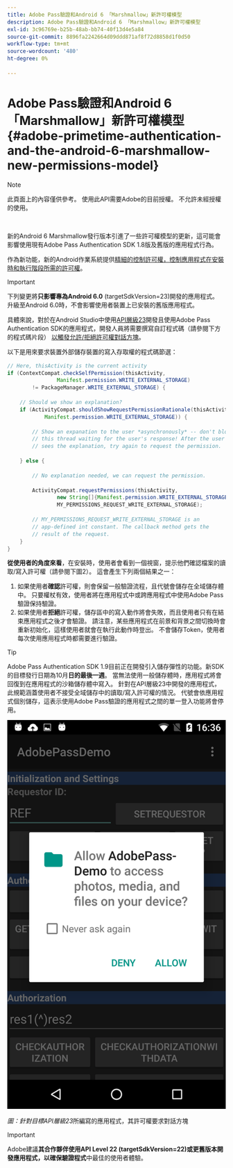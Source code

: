 ```yaml
---
title: Adobe Pass驗證和Android 6 「Marshmallow」新許可權模型
description: Adobe Pass驗證和Android 6 「Marshmallow」新許可權模型
exl-id: 3c96769e-b25b-48ab-bb74-40f13d4e5a84
source-git-commit: 8896fa2242664d09ddd871af8f72d8858d1f0d50
workflow-type: tm+mt
source-wordcount: '480'
ht-degree: 0%

---
```


# Adobe Pass驗證和Android 6 「Marshmallow」新許可權模型 {#adobe-primetime-authentication-and-the-android-6-marshmallow-new-permissions-model}

>[!NOTE]
>
>此頁面上的內容僅供參考。 使用此API需要Adobe的目前授權。 不允許未經授權的使用。

</br>

新的Android 6 Marshmallow發行版本引進了一些許可權模型的更新，這可能會影響使用現有Adobe Pass Authentication SDK 1.8版及舊版的應用程式行為。

作為新功能，新的Android作業系統提供[精細的控制許可權，控制應用程式在安裝時和執行階段所需的許可權](https://developer.android.com/about/versions/marshmallow/android-6.0-changes.html)。

>[!IMPORTANT]
>
>下列變更將&#x200B;**只影響專為Android 6.0** (targetSdkVersion=23)開發的應用程式。 升級至Android 6.0時，不會影響使用者裝置上已安裝的舊版應用程式。


具體來說，對於在Android Studio中使用[API層級23](http://developer.android.com/sdk/api_diff/23/changes.html)開發且使用Adobe Pass Authentication SDK的應用程式，開發人員將需要撰寫自訂程式碼（請參閱下方的程式碼片段） [以觸發允許/拒絕許可權對話方塊](https://developer.android.com/training/permissions/requesting.html)。

以下是用來要求裝置外部儲存裝置的寫入存取權的程式碼節選：

```java
// Here, thisActivity is the current activity
if (ContextCompat.checkSelfPermission(thisActivity,
                Manifest.permission.WRITE_EXTERNAL_STORAGE)
        != PackageManager.WRITE_EXTERNAL_STORAGE) {

    // Should we show an explanation?
    if (ActivityCompat.shouldShowRequestPermissionRationale(thisActivity,
            Manifest.permission.WRITE_EXTERNAL_STORAGE)) {

        // Show an expanation to the user *asynchronously* -- don't block
        // this thread waiting for the user's response! After the user
        // sees the explanation, try again to request the permission.

    } else {

        // No explanation needed, we can request the permission.

        ActivityCompat.requestPermissions(thisActivity,
                new String[]{Manifest.permission.WRITE_EXTERNAL_STORAGE},
                MY_PERMISSIONS_REQUEST_WRITE_EXTERNAL_STORAGE);

        // MY_PERMISSIONS_REQUEST_WRITE_EXTERNAL_STORAGE is an
        // app-defined int constant. The callback method gets the
        // result of the request.
    }
}
```




**從使用者的角度來看**，在安裝時，使用者會看到一個視窗，提示他們確認檔案的讀取/寫入許可權（請參閱下圖2）。 這會產生下列兩個結果之一：

1. 如果使用者&#x200B;**確認**&#x200B;許可權，則會保留一般驗證流程，且代號會儲存在全域儲存體中。 只要權杖有效，使用者將在應用程式中或跨應用程式中使用Adobe Pass驗證保持驗證。
1. 如果使用者&#x200B;**拒絕**&#x200B;許可權，儲存區中的寫入動作將會失敗，而且使用者只有在結束應用程式之後才會驗證。 請注意，某些應用程式在前景和背景之間切換時會重新初始化，這樣使用者就會在執行此動作時登出。 不會儲存Token，使用者每次使用應用程式時都需要進行驗證。


>[!TIP]
>
>Adobe Pass Authentication SDK 1.9目前正在開發引入儲存彈性的功能。新SDK的目標發行日期為10月&#x200B;**日的最後一週**。 當無法使用一般儲存體時，應用程式將會回復到在應用程式的沙箱儲存體中寫入。 針對在API層級23中開發的應用程式，此規範涵蓋使用者不接受全域儲存中的讀取/寫入許可權的情況。 代號會依應用程式個別儲存，這表示使用Adobe Pass驗證的應用程式之間的單一登入功能將會停用。


![](assets/android-permissions-request.png)

*圖：針對目標API層級23*&#x200B;所編寫的應用程式，其許可權要求對話方塊

>[!IMPORTANT]
>
> Adobe建議&#x200B;**其合作夥伴使用API Level 22 (targetSdkVersion=22)或更舊版本開發應用程式，以確保驗證程式**&#x200B;中最佳的使用者體驗。
